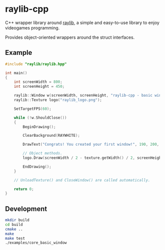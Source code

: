 # raylib-cpp

C++ wrapper library around [raylib](https://www.raylib.com/), a simple and easy-to-use library to enjoy videogames programming.

Provides object-oriented wrappers around the struct interfaces.

## Example

``` cpp
#include "raylib/raylib.hpp"

int main()
{
	int screenWidth = 800;
	int screenHeight = 450;

	raylib::Window w(screenWidth, screenHeight, "raylib-cpp - basic window");
	raylib::Texture logo("raylib_logo.png");

	SetTargetFPS(60);

	while (!w.ShouldClose())
	{
		BeginDrawing();

		ClearBackground(RAYWHITE);

		DrawText("Congrats! You created your first window!", 190, 200, 20, LIGHTGRAY);

		// Object methods.
		logo.Draw(screenWidth / 2 - texture.getWidth() / 2, screenHeight / 2 - texture.getHeight() / 2);

		EndDrawing();
	}

	// UnloadTexture() and CloseWindow() are called automatically.

	return 0;
}
```

## Development

``` bash
mkdir build
cd build
cmake ..
make
make test
./examples/core_basic_window
```
